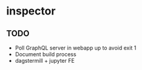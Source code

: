 # inspector

## TODO

  - Poll GraphQL server in webapp up to avoid exit 1
  - Document build process
  - dagstermill + jupyter FE
